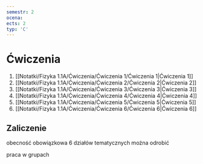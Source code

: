 ```yaml
---
semestr: 2
ocena: 
ects: 2
typ: 'C'
---
```


# Ćwiczenia
1. [[Notatki/Fizyka 1.1A/Ćwiczenia/Ćwiczenia 1/Ćwiczenia 1|Ćwiczenia 1]]
2. [[Notatki/Fizyka 1.1A/Ćwiczenia/Ćwiczenia 2/Ćwiczenia 2|Ćwiczenia 2]]
3. [[Notatki/Fizyka 1.1A/Ćwiczenia/Ćwiczenia 3/Ćwiczenia 3|Ćwiczenia 3]]
4. [[Notatki/Fizyka 1.1A/Ćwiczenia/Ćwiczenia 4/Ćwiczenia 4|Ćwiczenia 4]]
5. [[Notatki/Fizyka 1.1A/Ćwiczenia/Ćwiczenia 5/Ćwiczenia 5|Ćwiczenia 5]]
6. [[Notatki/Fizyka 1.1A/Ćwiczenia/Ćwiczenia 6/Ćwiczenia 6|Ćwiczenia 6]]

## Zaliczenie

obecność obowiązkowa
6 działów tematycznych
można odrobić

praca w grupach